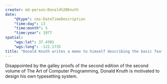 ```yaml
---
creator: md-person:Donald%20Knuth
date:
    "@type": cms:DateTimeDescription
    "time:day": 13
    "time:month": 5
    "time:year": 1977
spatial:
    "wgs:lat": 37.4301
    "wgs:long": -122.1735
title: "Donald Knuth writes a memo to himself describing the basic features of TeX"
---
```


Disappointed by the galley proofs of the second edition of the second volume of The Art of Computer Programming, Donald Knuth is motivated to design his own typesetting system.
